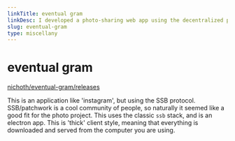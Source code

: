 ```yaml
---
linkTitle: eventual gram
linkDesc: I developed a photo-sharing web app using the decentralized protocol secure-scuttlebutt (SSB)
slug: eventual-gram
type: miscellany
---
```


# eventual gram

[nichoth/eventual-gram/releases](https://github.com/nichoth/eventual-gram/releases)

This is an application like 'instagram', but using the SSB protocol. SSB/patchwork is a cool community of people, so naturally it seemed like a good fit for the photo project. This uses the classic `ssb` stack, and is an electron app. This is 'thick' client style, meaning that everything is downloaded and served from the computer you are using.
